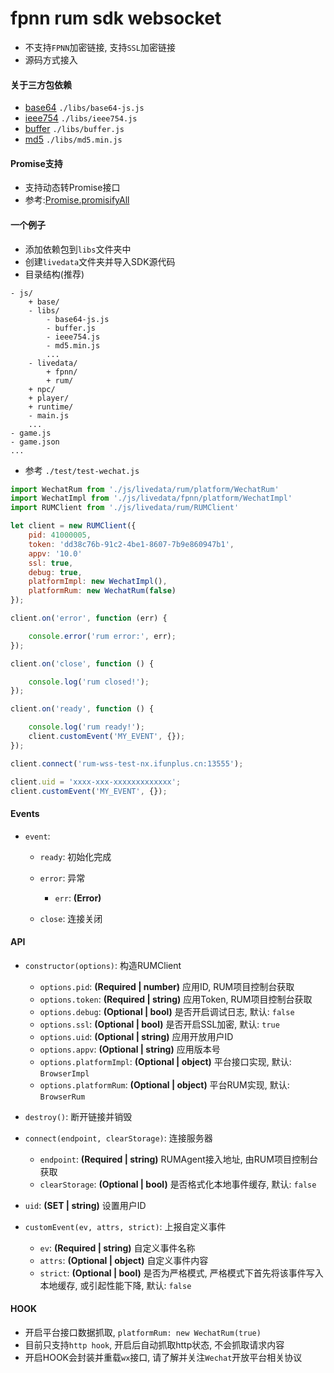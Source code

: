 # fpnn rum sdk websocket #

* 不支持`FPNN`加密链接, 支持`SSL`加密链接
* 源码方式接入

#### 关于三方包依赖 ####
* [base64](https://github.com/dankogai/js-base64) `./libs/base64-js.js`
* [ieee754](https://github.com/feross/ieee754) `./libs/ieee754.js`
* [buffer](https://github.com/feross/buffer) `./libs/buffer.js`
* [md5](https://github.com/emn178/js-md5) `./libs/md5.min.js`

#### Promise支持 ####
* 支持动态转Promise接口
* 参考:[Promise.promisifyAll](http://bluebirdjs.com/docs/api/promise.promisifyall.html)

#### 一个例子 ####
* 添加依赖包到`libs`文件夹中
* 创建`livedata`文件夹并导入SDK源代码
* 目录结构(推荐) 
```
- js/
    + base/
    - libs/
        - base64-js.js
        - buffer.js
        - ieee754.js
        - md5.min.js
        ...
    - livedata/
        + fpnn/
        + rum/
    + npc/
    + player/
    + runtime/
    - main.js
    ...
- game.js
- game.json
...
```

* 参考 `./test/test-wechat.js`
```javascript
import WechatRum from './js/livedata/rum/platform/WechatRum'
import WechatImpl from './js/livedata/fpnn/platform/WechatImpl'
import RUMClient from './js/livedata/rum/RUMClient'

let client = new RUMClient({
    pid: 41000005,
    token: 'dd38c76b-91c2-4be1-8607-7b9e860947b1',
    appv: '10.0'
    ssl: true,
    debug: true,
    platformImpl: new WechatImpl(),
    platformRum: new WechatRum(false)
});

client.on('error', function (err) {

    console.error('rum error:', err);
});

client.on('close', function () {

    console.log('rum closed!');
});

client.on('ready', function () {

    console.log('rum ready!');
    client.customEvent('MY_EVENT', {});
});

client.connect('rum-wss-test-nx.ifunplus.cn:13555');

client.uid = 'xxxx-xxx-xxxxxxxxxxxxx';
client.customEvent('MY_EVENT', {});
```

#### Events ####
* `event`:
    * `ready`: 初始化完成 

    * `error`: 异常
        * `err`: **(Error)**

    * `close`: 连接关闭

#### API ####
* `constructor(options)`: 构造RUMClient
    * `options.pid`: **(Required | number)** 应用ID, RUM项目控制台获取
    * `options.token`: **(Required | string)** 应用Token, RUM项目控制台获取
    * `options.debug`: **(Optional | bool)** 是否开启调试日志, 默认: `false`
    * `options.ssl`: **(Optional | bool)** 是否开启SSL加密, 默认: `true`
    * `options.uid`: **(Optional | string)** 应用开放用户ID 
    * `options.appv`: **(Optional | string)** 应用版本号
    * `options.platformImpl`: **(Optional | object)** 平台接口实现, 默认: `BrowserImpl`
    * `options.platformRum`: **(Optional | object)** 平台RUM实现, 默认: `BrowserRum`

* `destroy()`: 断开链接并销毁 

* `connect(endpoint, clearStorage)`: 连接服务器
    * `endpoint`: **(Required | string)** RUMAgent接入地址, 由RUM项目控制台获取
    * `clearStorage`: **(Optional | bool)** 是否格式化本地事件缓存, 默认: `false`

* `uid`: **(SET | string)** 设置用户ID

* `customEvent(ev, attrs, strict)`: 上报自定义事件 
    * `ev`: **(Required | string)** 自定义事件名称
    * `attrs`: **(Optional | object)** 自定义事件内容
    * `strict`: **(Optional | bool)** 是否为严格模式, 严格模式下首先将该事件写入本地缓存, 或引起性能下降, 默认: `false`

#### HOOK ####
* 开启平台接口数据抓取, `platformRum: new WechatRum(true)`
* 目前只支持`http hook`, 开启后自动抓取http状态, 不会抓取请求内容
* 开启HOOK会封装并重载`wx`接口, 请了解并关注`Wechat`开放平台相关协议
